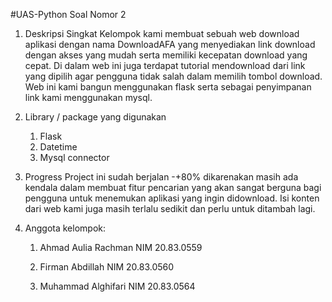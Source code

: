 #UAS-Python Soal Nomor 2
1. Deskripsi Singkat
Kelompok kami membuat sebuah web download aplikasi dengan nama DownloadAFA yang menyediakan link download dengan akses yang mudah serta memiliki kecepatan download yang cepat. Di dalam web ini juga terdapat tutorial mendownload dari link yang dipilih agar pengguna tidak salah dalam memilih tombol download. Web ini kami bangun menggunakan flask serta sebagai penyimpanan link kami menggunakan mysql.

2. Library / package yang digunakan
    1.	Flask
    2.	Datetime
    3.	Mysql connector

3. Progress
Project ini sudah berjalan -+80% dikarenakan masih ada kendala dalam membuat fitur pencarian yang akan sangat berguna bagi pengguna untuk menemukan aplikasi yang ingin didownload. Isi konten dari web kami juga masih terlalu sedikit dan perlu untuk ditambah lagi.

4. Anggota kelompok:
    1.  Ahmad Aulia Rachman
        NIM 20.83.0559

    2.  Firman Abdillah
        NIM 20.83.0560

    3.  Muhammad Alghifari
        NIM 20.83.0564
